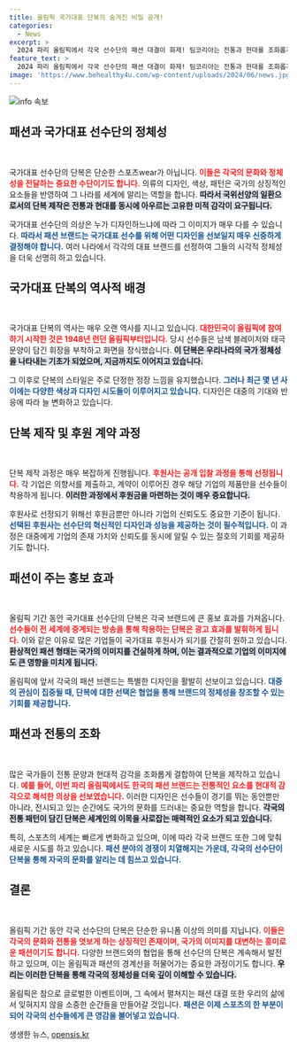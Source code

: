 ```yaml
---
title: 올림픽 국가대표 단복의 숨겨진 비밀 공개!
categories:
  - News
excerpt: >
  2024 파리 올림픽에서 각국 선수단의 패션 대결이 화제! 팀코리아는 전통과 현대를 조화롭게 담은 아이템으로 호평받았고, 그 뒷이야기와 다른 국가의 독창적인 디자인의 비하인드를 함께 소개합니다.
feature_text: >
  2024 파리 올림픽에서 각국 선수단의 패션 대결이 화제! 팀코리아는 전통과 현대를 조화롭게 담은 아이템으로 호평받았고, 그 뒷이야기와 다른 국가의 독창적인 디자인의 비하인드를 함께 소개합니다.
image: 'https://www.behealthy4u.com/wp-content/uploads/2024/06/news.jpg'
---
```


<p><img src="https://www.behealthy4u.com/wp-content/uploads/2024/06/news.jpg" alt="info 속보" /></p>

<h2 data-ke-size="size26">패션과 국가대표 선수단의 정체성</h2>

<p data-ke-size="size16">&nbsp;</p>

<p>국가대표 선수단의 단복은 단순한 스포츠wear가 아닙니다. <b><span style="color: #ee2323;">이들은 각국의 문화와 정체성을 전달하는 중요한 수단이기도 합니다.</span></b> 의류의 디자인, 색상, 패턴은 국가의 상징적인 요소들을 반영하여 그 나라를 세계에 알리는 역할을 합니다. <b><span style="background-color: #21538527;">따라서 국위선양의 일환으로서의 단복 제작은 전통과 현대를 동시에 아우르는 고유한 미적 감각이 요구됩니다.</span></b> </p>

<p>국가대표 선수단의 의상은 누가 디자인하느냐에 따라 그 이미지가 매우 다를 수 있습니다. <b><span style="color: #1a5490;">따라서 패션 브랜드는 국가대표 선수를 위해 어떤 디자인을 선보일지 매우 신중하게 결정해야 합니다.</span></b> 여러 나라에서 각각의 대표 브랜드를 선정하여 그들의 시각적 정체성을 더욱 선명히 하고 있습니다.</p>

<h2 data-ke-size="size26">국가대표 단복의 역사적 배경</h2>

<p data-ke-size="size16">&nbsp;</p>

<p>국가대표 단복의 역사는 매우 오랜 역사를 지니고 있습니다. <b><span style="color: #ee2323;">대한민국이 올림픽에 참여하기 시작한 것은 1948년 런던 올림픽부터입니다.</span></b> 당시 선수들은 남색 블레이저와 태극 문양이 담긴 휘장을 부착하고 화면을 장식했습니다. <b><span style="background-color: #21538527;">이 단복은 우리나라의 국가 정체성을 나타내는 기초가 되었으며, 지금까지도 이어지고 있습니다.</span></b></p>

<p>그 이후로 단복의 스타일은 주로 단정한 정장 느낌을 유지했습니다. <b><span style="color: #1a5490;">그러나 최근 몇 년 사이에는 다양한 색상과 디자인 시도들이 이루어지고 있습니다.</span></b> 디자인은 대중의 기대와 반응에 따라 늘 변화하고 있습니다.</p>

<h2 data-ke-size="size26">단복 제작 및 후원 계약 과정</h2>

<p data-ke-size="size16">&nbsp;</p>

<p>단복 제작 과정은 매우 복잡하게 진행됩니다. <b><span style="color: #ee2323;">후원사는 공개 입찰 과정을 통해 선정됩니다.</span></b> 각 기업은 의향서를 제출하고, 계약이 이루어진 경우 해당 기업의 제품만을 선수들이 착용하게 됩니다. <b><span style="background-color: #21538527;">이러한 과정에서 후원금을 마련하는 것이 매우 중요합니다.</span></b></p>

<p>후원사로 선정되기 위해선 후원금뿐만 아니라 기업의 신뢰도도 중요한 기준이 됩니다. <b><span style="color: #1a5490;">선택된 후원사는 선수단의 혁신적인 디자인과 성능을 제공하는 것이 필수적입니다.</span></b> 이 과정은 대중에게 기업의 존재 가치와 신뢰도를 동시에 알릴 수 있는 절호의 기회를 제공하기도 합니다.</p>

<h2 data-ke-size="size26">패션이 주는 홍보 효과</h2>

<p data-ke-size="size16">&nbsp;</p>

<p>올림픽 기간 동안 국가대표 선수단의 단복은 각국 브랜드에 큰 홍보 효과를 가져옵니다. <b><span style="color: #ee2323;">선수들이 전 세계에 중계되는 방송을 통해 착용하는 단복은 광고 효과를 발휘하게 됩니다.</span></b> 이와 같은 이유로 많은 기업들이 국가대표 후원사가 되기를 간절히 원하고 있습니다. <b><span style="background-color: #21538527;">환상적인 패션 형태는 국가의 이미지를 건실하게 하며, 이는 결과적으로 기업의 이미지에도 큰 영향을 미치게 됩니다.</span></b></p>

<p>올림픽에 앞서 각국의 패션 브랜드는 특별한 디자인을 활발히 선보이고 있습니다. <b><span style="color: #1a5490;">대중의 관심이 집중될 때, 단복에 대한 선택은 협업을 통해 브랜드의 정체성을 창조할 수 있는 기회를 제공합니다.</span></b></p>

<h2 data-ke-size="size26">패션과 전통의 조화</h2>

<p data-ke-size="size16">&nbsp;</p>

<p>많은 국가들이 전통 문양과 현대적 감각을 조화롭게 결합하여 단복을 제작하고 있습니다. <b><span style="color: #ee2323;">예를 들어, 이번 파리 올림픽에서도 한국의 패션 브랜드는 전통적인 요소를 현대적 감각으로 해석한 의상을 선보였습니다.</span></b> 이러한 디자인은 선수들이 경기를 뛰는 동안뿐만 아니라, 전시되고 있는 순간에도 국가의 문화를 드러내는 중요한 역할을 합니다. <b><span style="background-color: #21538527;">각국의 전통 패턴이 담긴 단복은 세계인의 이목을 사로잡는 매력적인 요소가 되고 있습니다.</span></b></p>

<p>특히, 스포츠의 세계는 빠르게 변화하고 있으며, 이에 따라 각국 브랜드 또한 그에 맞춰 새로운 시도를 하고 있습니다. <b><span style="color: #1a5490;">패션 분야의 경쟁이 치열해지는 가운데, 각국의 선수단이 단복을 통해 자국의 문화를 알리는 데 힘쓰고 있습니다.</span></b></p>

<h2 data-ke-size="size26">결론</h2>

<p data-ke-size="size16">&nbsp;</p>

<p>올림픽 기간 동안 각국 선수단의 단복은 단순한 유니폼 이상의 의미를 지닙니다. <b><span style="color: #ee2323;">이들은 각국의 문화와 전통을 엿보게 하는 상징적인 존재이며, 국가의 이미지를 대변하는 흥미로운 패션이기도 합니다.</span></b> 다양한 브랜드와의 협업을 통해 선수단의 단복은 계속해서 발전하고 있으며, 이는 올림픽과 패션의 경계선을 허물어가는 중요한 과정이기도 합니다. <b><span style="background-color: #21538527;">우리는 이러한 단복을 통해 각국의 정체성을 더욱 깊이 이해할 수 있습니다.</span></b></p>

<p>올림픽은 참으로 글로벌한 이벤트이며, 그 속에서 펼쳐지는 패션 대결 또한 우리의 삶에서 잊혀지지 않을 소중한 순간들을 만들어갈 것입니다. <b><span style="color: #1a5490;">패션은 이제 스포츠의 한 부분이 되어 각국의 선수들에게 큰 영감을 불어넣고 있습니다.</span></b></p>
생생한 뉴스, <a href="https://opensis.kr" rel="dofollow">opensis.kr</a>


